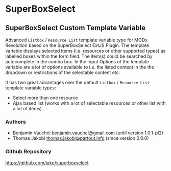 # SuperBoxSelect
## SuperBoxSelect Custom Template Variable

Advanced `Listbox` / `Resource List` template variable type for MODx Revolution 
based on the SuperBoxSelect ExtJS Plugin. The template variable displays 
selected items (i.e. resources or other supported types) as labelled boxes 
within the form field. The item(s) could be searched by autocomplete in the 
combo box. In the Input Options of the template variable are a lot of options 
available to i.e. the listed content in the the dropdown or restrictions of the 
selectable content etc.

It has two great advantages over the default `Listbox` / `Resource List` 
template variable types:
- Select more than one resource
- Ajax based list (works with a lot of selectable resources or other list with a lot of items)

### Authors

- Benjamin Vauchel <benjamin.vauchel@gmail.com> (until version 1.0.1-pl2)
- Thomas Jakobi <thomas.jakobi@partout.info> (since version 2.0.0)

### Github Repository

https://github.com/jako/superboxselect  
